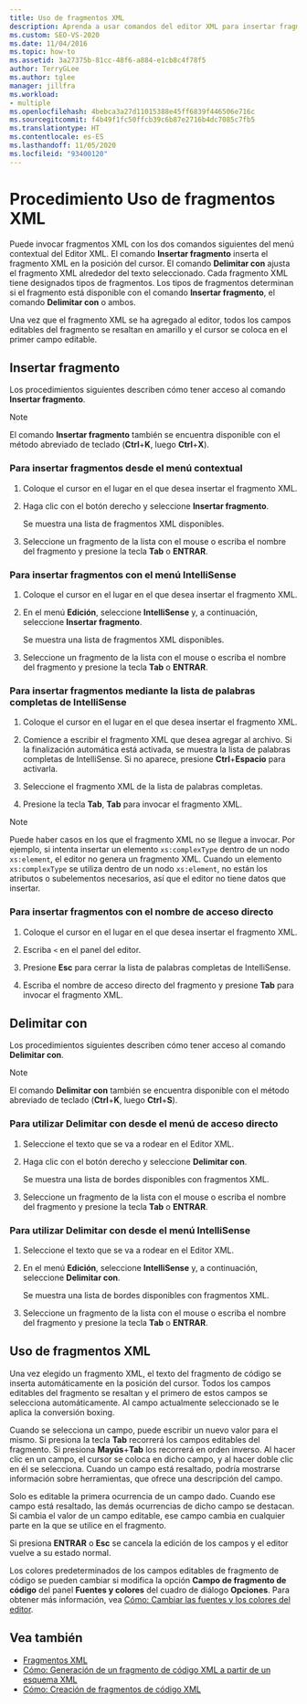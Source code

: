 ```yaml
---
title: Uso de fragmentos XML
description: Aprenda a usar comandos del editor XML para insertar fragmentos de código XML o para ajustar un fragmento de código XML al texto seleccionado.
ms.custom: SEO-VS-2020
ms.date: 11/04/2016
ms.topic: how-to
ms.assetid: 3a27375b-81cc-48f6-a884-e1cb8c4f78f5
author: TerryGLee
ms.author: tglee
manager: jillfra
ms.workload:
- multiple
ms.openlocfilehash: 4bebca3a27d11015388e45ff6839f446506e716c
ms.sourcegitcommit: f4b49f1fc50ffcb39c6b87e2716b4dc7085c7fb5
ms.translationtype: HT
ms.contentlocale: es-ES
ms.lasthandoff: 11/05/2020
ms.locfileid: "93400120"
---
```

# <a name="how-to-use-xml-snippets"></a>Procedimiento Uso de fragmentos XML

Puede invocar fragmentos XML con los dos comandos siguientes del menú contextual del Editor XML. El comando **Insertar fragmento** inserta el fragmento XML en la posición del cursor. El comando **Delimitar con** ajusta el fragmento XML alrededor del texto seleccionado. Cada fragmento XML tiene designados tipos de fragmentos. Los tipos de fragmentos determinan si el fragmento está disponible con el comando **Insertar fragmento**, el comando **Delimitar con** o ambos.

Una vez que el fragmento XML se ha agregado al editor, todos los campos editables del fragmento se resaltan en amarillo y el cursor se coloca en el primer campo editable.

## <a name="insert-snippet"></a>Insertar fragmento

Los procedimientos siguientes describen cómo tener acceso al comando **Insertar fragmento**.

> [!NOTE]
> El comando **Insertar fragmento** también se encuentra disponible con el método abreviado de teclado (**Ctrl**+**K**, luego **Ctrl**+**X**).

### <a name="to-insert-snippets-from-the-shortcut-menu"></a>Para insertar fragmentos desde el menú contextual

1. Coloque el cursor en el lugar en el que desea insertar el fragmento XML.

2. Haga clic con el botón derecho y seleccione **Insertar fragmento**.

   Se muestra una lista de fragmentos XML disponibles.

3. Seleccione un fragmento de la lista con el mouse o escriba el nombre del fragmento y presione la tecla **Tab** o **ENTRAR**.

### <a name="to-insert-snippets-using-the-intellisense-menu"></a>Para insertar fragmentos con el menú IntelliSense

1. Coloque el cursor en el lugar en el que desea insertar el fragmento XML.

2. En el menú **Edición**, seleccione **IntelliSense** y, a continuación, seleccione **Insertar fragmento**.

   Se muestra una lista de fragmentos XML disponibles.

3. Seleccione un fragmento de la lista con el mouse o escriba el nombre del fragmento y presione la tecla **Tab** o **ENTRAR**.

### <a name="to-insert-snippets-through-the-intellisense-complete-word-list"></a>Para insertar fragmentos mediante la lista de palabras completas de IntelliSense

1. Coloque el cursor en el lugar en el que desea insertar el fragmento XML.

2. Comience a escribir el fragmento XML que desea agregar al archivo. Si la finalización automática está activada, se muestra la lista de palabras completas de IntelliSense. Si no aparece, presione **Ctrl**+**Espacio** para activarla.

3. Seleccione el fragmento XML de la lista de palabras completas.

4. Presione la tecla **Tab**, **Tab** para invocar el fragmento XML.

> [!NOTE]
> Puede haber casos en los que el fragmento XML no se llegue a invocar. Por ejemplo, si intenta insertar un elemento `xs:complexType` dentro de un nodo `xs:element`, el editor no genera un fragmento XML. Cuando un elemento `xs:complexType` se utiliza dentro de un nodo `xs:element`, no están los atributos o subelementos necesarios, así que el editor no tiene datos que insertar.

### <a name="to-insert-snippets-using-the-shortcut-name"></a>Para insertar fragmentos con el nombre de acceso directo

1. Coloque el cursor en el lugar en el que desea insertar el fragmento XML.

2. Escriba `<` en el panel del editor.

3. Presione **Esc** para cerrar la lista de palabras completas de IntelliSense.

4. Escriba el nombre de acceso directo del fragmento y presione **Tab** para invocar el fragmento XML.

## <a name="surround-with"></a>Delimitar con

Los procedimientos siguientes describen cómo tener acceso al comando **Delimitar con**.

> [!NOTE]
> El comando **Delimitar con** también se encuentra disponible con el método abreviado de teclado (**Ctrl**+**K**, luego **Ctrl**+**S**).

### <a name="to-use-surround-with-from-the-context-menu"></a>Para utilizar Delimitar con desde el menú de acceso directo

1. Seleccione el texto que se va a rodear en el Editor XML.

2. Haga clic con el botón derecho y seleccione **Delimitar con**.

   Se muestra una lista de bordes disponibles con fragmentos XML.

3. Seleccione un fragmento de la lista con el mouse o escriba el nombre del fragmento y presione la tecla **Tab** o **ENTRAR**.

### <a name="to-use-surround-with-from-the-intellisense-menu"></a>Para utilizar Delimitar con desde el menú IntelliSense

1. Seleccione el texto que se va a rodear en el Editor XML.

2. En el menú **Edición**, seleccione **IntelliSense** y, a continuación, seleccione **Delimitar con**.

   Se muestra una lista de bordes disponibles con fragmentos XML.

3. Seleccione un fragmento de la lista con el mouse o escriba el nombre del fragmento y presione la tecla **Tab** o **ENTRAR**.

## <a name="use-xml-snippets"></a>Uso de fragmentos XML

Una vez elegido un fragmento XML, el texto del fragmento de código se inserta automáticamente en la posición del cursor. Todos los campos editables del fragmento se resaltan y el primero de estos campos se selecciona automáticamente. Al campo actualmente seleccionado se le aplica la conversión boxing.

Cuando se selecciona un campo, puede escribir un nuevo valor para el mismo. Si presiona la tecla **Tab** recorrerá los campos editables del fragmento. Si presiona **Mayús**+**Tab** los recorrerá en orden inverso. Al hacer clic en un campo, el cursor se coloca en dicho campo, y al hacer doble clic en él se selecciona. Cuando un campo está resaltado, podría mostrarse información sobre herramientas, que ofrece una descripción del campo.

Solo es editable la primera ocurrencia de un campo dado. Cuando ese campo está resaltado, las demás ocurrencias de dicho campo se destacan. Si cambia el valor de un campo editable, ese campo cambia en cualquier parte en la que se utilice en el fragmento.

Si presiona **ENTRAR** o **Esc** se cancela la edición de los campos y el editor vuelve a su estado normal.

Los colores predeterminados de los campos editables de fragmento de código se pueden cambiar si modifica la opción **Campo de fragmento de código** del panel **Fuentes y colores** del cuadro de diálogo **Opciones**. Para obtener más información, vea [Cómo: Cambiar las fuentes y los colores del editor](../ide/reference/how-to-change-fonts-and-colors-in-the-editor.md).

## <a name="see-also"></a>Vea también

- [Fragmentos XML](../xml-tools/xml-snippets.md)
- [Cómo: Generación de un fragmento de código XML a partir de un esquema XML](../xml-tools/how-to-generate-an-xml-snippet-from-an-xml-schema.md)
- [Cómo: Creación de fragmentos de código XML](../xml-tools/how-to-create-xml-snippets.md)
